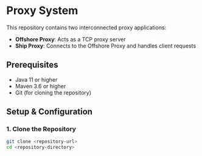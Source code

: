 # Proxy System

This repository contains two interconnected proxy applications:
- **Offshore Proxy**: Acts as a TCP proxy server
- **Ship Proxy**: Connects to the Offshore Proxy and handles client requests

## Prerequisites

- Java 11 or higher
- Maven 3.6 or higher
- Git (for cloning the repository)

## Setup & Configuration

### 1. Clone the Repository

```bash
git clone <repository-url>
cd <repository-directory>
